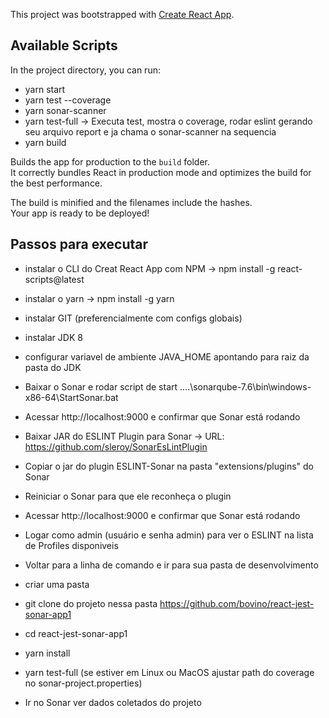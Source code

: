 This project was bootstrapped with [Create React App](https://github.com/facebook/create-react-app).

## Available Scripts

In the project directory, you can run:

- yarn start
- yarn test --coverage
- yarn sonar-scanner
- yarn test-full -> Executa test, mostra o coverage, rodar eslint gerando seu arquivo report e ja chama o sonar-scanner na sequencia
- yarn build

Builds the app for production to the `build` folder.<br>
It correctly bundles React in production mode and optimizes the build for the best performance.

The build is minified and the filenames include the hashes.<br>
Your app is ready to be deployed!

## Passos para executar

- instalar o CLI do Creat React App com NPM -> npm install -g react-scripts@latest

- instalar o yarn -> npm install -g yarn

- instalar GIT (preferencialmente com configs globais)

- instalar JDK 8 

- configurar variavel de ambiente JAVA_HOME apontando para raiz da pasta do JDK

- Baixar o Sonar e rodar script de start
....\sonarqube-7.6\bin\windows-x86-64\StartSonar.bat

- Acessar http://localhost:9000 e confirmar que Sonar está rodando

- Baixar JAR do ESLINT Plugin para Sonar -> URL: https://github.com/sleroy/SonarEsLintPlugin

- Copiar o jar do plugin ESLINT-Sonar na pasta "extensions/plugins" do Sonar

- Reiniciar o Sonar para que ele reconheça o plugin 

- Acessar http://localhost:9000 e confirmar que Sonar está rodando

- Logar como admin (usuário e senha admin) para ver o ESLINT na lista de Profiles disponiveis

- Voltar para a linha de comando e ir para sua pasta de desenvolvimento

- criar uma pasta

- git clone do projeto nessa pasta https://github.com/bovino/react-jest-sonar-app1

- cd react-jest-sonar-app1

- yarn install

- yarn test-full (se estiver em Linux ou MacOS ajustar path do coverage no sonar-project.properties)

- Ir no Sonar ver dados coletados do projeto